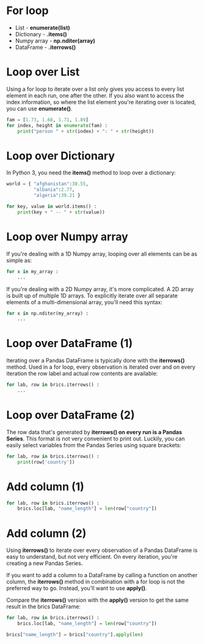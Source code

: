 
# For loop
* List - **enumerate(list)**
* Dictionary - **.items()**
* Numpy array - **np.nditer(array)**
* DataFrame - **.iterrows()**

# Loop over List
Using a for loop to iterate over a list only gives you access to every list element in each run, one after the other. If you also want to access the index information, so where the list element you're iterating over is located, you can use **enumerate()**.

```python
fam = [1.73, 1.68, 1.71, 1.89]
for index, height in enumerate(fam) :
    print("person " + str(index) + ": " + str(height))
```

# Loop over Dictionary
In Python 3, you need the **items()** method to loop over a dictionary:
```python
world = { "afghanistan":30.55, 
          "albania":2.77,
          "algeria":39.21 }

for key, value in world.items() :
    print(key + " -- " + str(value))
 ```
 
 # Loop over Numpy array
If you're dealing with a 1D Numpy array, looping over all elements can be as simple as:

```python
for x in my_array :
    ...
```
If you're dealing with a 2D Numpy array, it's more complicated. A 2D array is built up of multiple 1D arrays. To explicitly iterate over all separate elements of a multi-dimensional array, you'll need this syntax:

```python
for x in np.nditer(my_array) :
    ...
```
# Loop over DataFrame (1)
Iterating over a Pandas DataFrame is typically done with the **iterrows()** method. Used in a for loop, every observation is iterated over and on every iteration the row label and actual row contents are available:

```python
for lab, row in brics.iterrows() :
    ...
```

# Loop over DataFrame (2)
The row data that's generated by **iterrows() on every run is a Pandas Series**. This format is not very convenient to print out. Luckily, you can easily select variables from the Pandas Series using square brackets:

```python
for lab, row in brics.iterrows() :
    print(row['country'])
```

# Add column (1)

```python
for lab, row in brics.iterrows() :
    brics.loc[lab, "name_length"] = len(row["country"])
```

# Add column (2)
Using **iterrows()** to iterate over every observation of a Pandas DataFrame is easy to understand, but not very efficient. On every iteration, you're creating a new Pandas Series.

If you want to add a column to a DataFrame by calling a function on another column, the **iterrows()** method in combination with a for loop is not the preferred way to go. Instead, you'll want to use **apply()**.

Compare the **iterrows()** version with the **apply()** version to get the same result in the brics DataFrame:

```python
for lab, row in brics.iterrows() :
    brics.loc[lab, "name_length"] = len(row["country"])

brics["name_length"] = brics["country"].apply(len)
```
